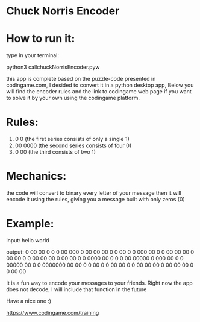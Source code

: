 # Chuck Norris Encoder

# How to run it:
type in your terminal:

python3 callchuckNorrisEncoder.pyw

this app is complete based on the puzzle-code presented in codingame.com, I desided to convert it in a python desktop app, Below you will find the encoder rules and the link to codingame web page if you want to solve it by your own using the codingame platform.

# Rules:

1. 0 0 (the first series consists of only a single 1)
2. 00 0000 (the second series consists of four 0)
3. 0 00 (the third consists of two 1)

# Mechanics:
the code will convert to binary every letter of your message then it will encode it using the rules, giving you a message built with only zeros (0) 

# Example:

input: 
hello world

output:
0 00 00 0 0 0 00 000 0 00 00 00 0 0 00 0 0 000 00 0 0 00 00 00 0 00 00 0 0 00 00 00 0 00 00 0 0 0000 00 0 0 0 00 00000 0 000 00 0 0 00000 00 0 0 0000000 00 00 0 0 00 0 0 00 00 0 0 00 00 00 0 00 00 00 0 0 00 00 

It is a fun way to encode your messages to your friends. Right now the app does not decode, I will include that function in the future

Have a nice one :)

https://www.codingame.com/training
